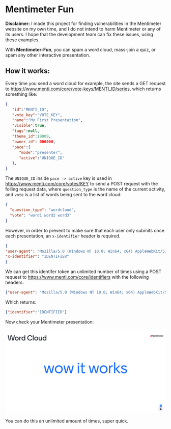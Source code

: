 # Mentimeter Fun

**Disclaimer:** I made this project for finding vulnerabilities in the Mentimeter website on my own time, and I do not intend to harm Mentimeter or any of its users. 
I hope that the development team can fix these issues, using these examples.

With **Mentimeter-Fun**, you can spam a word cloud, mass-join a quiz, or spam any other interactive presentation.

## How it works:

Every time you send a word cloud for example, the site sends a GET request to https://www.menti.com/core/vote-keys/MENTI_ID/series, which returns something like:

```json
{
   "id":"MENTI_ID",
   "vote_key":"VOTE_KEY",
   "name":"My First Presentation",
   "visible":true,
   "tags":null,
   "theme_id":19009,
   "owner_id": 000000,
   "pace":{
      "mode":"presenter",
      "active":"UNIQUE_ID"
   },
}
```

The `UNIQUE_ID` inside `pace -> active` key is used in https://www.menti.com/core/votes/KEY to send a POST request with the folling request data, 
where `question_type` is the name of the current activity, and `vote` is a list of words being sent to the word cloud:

```json
{
  "question_type": "wordcloud",
  "vote": "word1 word2 word3"
}
```

However, in order to prevent to make sure that each user only submits once each presentation, an `x-identifier` header is required. 

```json
{
"user-agent": "Mozilla/5.0 (Windows NT 10.0; Win64; x64) AppleWebKit/537.36 (KHTML, like Gecko) Chrome/92.0.4515.159 Safari/537.36",
"x-identifier": "IDENTIFIER"
}
```

We can get this identifer token an unlimited number of times using a POST request to https://www.menti.com/core/identifiers with the following headers:

```json
{"user-agent": "Mozilla/5.0 (Windows NT 10.0; Win64; x64) AppleWebKit/537.36 (KHTML, like Gecko) Chrome/92.0.4515.159 Safari/537.36"}
```

Which returns:

```json
{"identifier":"IDENTIFIER"}
```

Now check your Mentimeter presentation:

![It works menti](https://github.com/mmbaguette/Mentimeter-Fun/blob/main/example%20images/word%20cloud%20sample.png?raw=true)

You can do this an unlimited amount of times, super quick.
